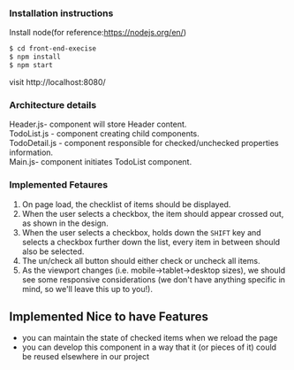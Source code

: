 ### Installation instructions

Install node(for reference:https://nodejs.org/en/)

```sh
$ cd front-end-execise
$ npm install
$ npm start
```

visit http://localhost:8080/

### Architecture details

Header.js- component will store Header content.<br/>
TodoList.js - component creating child components.<br/>
TodoDetail.js - component responsible for checked/unchecked properties information.<br/>
Main.js- component initiates TodoList component.<br/>

### Implemented Fetaures

1. On page load, the checklist of items should be displayed.
1. When the user selects a checkbox, the item should appear crossed out, as shown in the design.
1. When the user selects a checkbox, holds down the `SHIFT` key and selects a checkbox further down the list, every item in between should also be selected.
1. The un/check all button should either check or uncheck all items.
1. As the viewport changes (i.e. mobile->tablet->desktop sizes), we should see some responsive considerations (we don't have anything specific in mind, so we'll leave this up to you!).

## Implemented  Nice to have Features

- you can maintain the state of checked items when we reload the page
- you can develop this component in a way that it (or pieces of it) could be reused elsewhere in our project

